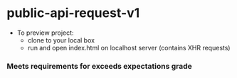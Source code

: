 # public-api-request-v1

- To preview project: 
    - clone to your local box
    - run and open index.html on localhost server (contains XHR requests)

### Meets requirements for exceeds expectations grade
